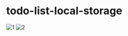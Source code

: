﻿# todo-list-local-storage
 
 ![1](https://user-images.githubusercontent.com/78755964/192173291-9651a32d-b26b-4436-a3b3-7b4fe93b5dd3.PNG)
![2](https://user-images.githubusercontent.com/78755964/192173298-0a46c951-ddf6-4bc9-9fc7-0e7e9a5bef9e.PNG)

